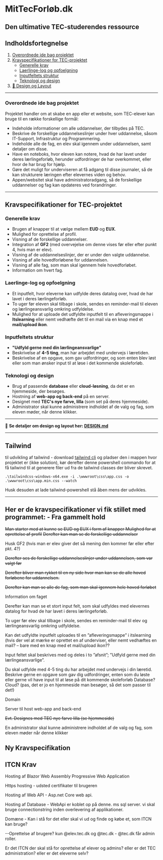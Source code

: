 # MitTecForløb.dk

## Den ultimative TEC-studerendes ressource

## Indholdsfortegnelse

1. [Overordnede ide bag projektet](#overordnede-ide-bag-projektet)
2. [Kravspecifikationer for TEC-projektet](#kravspecifikationer-for-tec-projektet)
   - [Generelle krav](#generelle-krav)
   - [Laerlinge-log og opfoelgning](#laerlinge-log-og-opfoelgning)
   - [Inputfeltets struktur](#inputfeltets-struktur)
   - [Teknologi og design](#teknologi-og-design)
3. [📐 Design og Layout](DESIGN.md)

---

### Overordnede ide bag projektet
Projektet handler om at skabe en app eller et website, som TEC-elever kan bruge til en række forskellige formål:

- Indeholde informationer om alle uddannelser, der tilbydes på TEC.
- Beskrive de forskellige uddannelseslinjer under hver uddannelse, såsom IT-Support, Infrastruktur og Programmering.
- Indeholde alle de fag, en elev skal igennem under uddannelsen, samt detaljer om disse.
- Have en noteboks, hvor eleven kan notere, hvad de har lavet under deres lærlingeforløb, herunder udfordringer de har overkommet, eller hvor de har brug for hjælp.
- Gøre det muligt for underviseren at få adgang til disse journaler, så de kan strukturere læringen efter elevernes viden og behov.
- Appen/websitet skal have administratoradgang, så de forskellige uddannelser og fag kan opdateres ved forandringer.

---

## Kravspecifikationer for TEC-projektet

### Generelle krav
- Brugen af knapper til at vælge mellem **EUD** og **EUX**.
- Mulighed for oprettelse af profil.
- Visning af de forskellige uddannelser.
- Integration af **GF2** (med overvejelse om denne vises før eller efter punkt 4, hvis man er elev).
- Visning af de uddannelseslinjer, der er under den valgte uddannelse.
- Visning af alle hovedforløbene for uddannelsen.
- Visning af alle fag, som man skal igennem hele hovedforløbet.
- Information om hvert fag.

### Laerlinge-log og opfoelgning
- Et inputfelt, hvor eleverne kan udfylde deres datalog over, hvad de har lavet i deres lærlingeforløb.
- To uger før eleven skal tilbage i skole, sendes en reminder-mail til eleven og lærlingeansvarlig omkring udfyldelse.
- Mulighed for at uploade det udfyldte inputfelt til en afleveringsmappe i **Itslearning** eller nemt vedhæfte det til en mail via en knap med et **mail/upload ikon**.

### Inputfeltets struktur
- **"Udfyld gerne med din lærlingeansvarlige"**
- Beskrivelse af **4-5 ting**, man har arbejdet med undervejs i læretiden.
- Beskrivelse af en opgave, som gav udfordringer, og som enten blev løst eller som man ønsker input til at løse i det kommende skoleforløb.

### Teknologi og design
- Brug af passende **database** eller **cloud-løsning**, da det er en hjemmeside, der besøges.
- Hostning af **web-app og back-end** på en server.
- Designet med **TEC's nye farve, lilla** (som set på deres hjemmeside).
- Administrator skal kunne administrere indholdet af de valg og fag, som eleven møder, når denne klikker.

---

📐 **Se detaljer om design og layout her: [DESIGN.md](DESIGN.md)**


<hr>

## Tailwind
til udvikling af tailwind - download [tailwind cli](https://github.com/tailwindlabs/tailwindcss/releases/tag/v4.0.12) og pladser den i mappen hvor projektet er (ikke solution), kør derefter denne powershell commando for at få tailwind til at generere filer ud fra de tailwind classes der bliver skrevet.
```
.\tailwindcss-windows-x64.exe -i .\wwwroot\css\app.css -o .\wwwroot\css\app.min.css --watch
```
Husk desuden at lade tailwind-powershell stå åben mens der udvikles.


<hr>

## Her er de kravspecifikationer vi fik stillet med programmet: - Fra gammelt hold
~~Man starter med at kunne se EUD og EUX i form af knapper
Mulighed for at oprettelse af profil~~
~~Derefter kan man se de forskellige uddannelser~~

Husk GF2 (hvis man er elev giver det så mening den kommer før eller efter pkt. 4?)

~~Derefter ses de forskellige uddannelseslinjer under uddannelsen, som var valgt før~~

~~Derefter bliver man rykket til en ny side hvor man kan se de alle hoved forløbene for uddannelsen.~~

~~Derefter kan man se alle de fag, som man skal igennem hele hoved forløbet~~

Information om faget

Derefter kan man se et stort input felt, som skal udfyldes med elevernes datalog for hvad de har lavet i deres lærlingeforløb.

To uger før elev skal tilbage i skole, sendes en reminder-mail til elev og lærlingeansvarlig omkring udfyldelse.

Kan det udfyldte inputfelt uploades til en ”afleveringsmappe” i itslearning (hvis der vel at mærke er oprettet en af underviser, eller nemt vedhæftes en mail? – bare med en knap med et mail/upload ikon??

Input feltet skal beskrives med og deles i to ”afsnit”;
”Udfyld gerne med din lærlingeansvarlige”.

Du skal udfylde med 4-5 ting du har arbejdet med undervejs i din læretid.
Beskrive gerne en opgave som gav dig udfordringer, enten som du løste eller gerne vil have input til at løse på dit kommende skoleforløb
Database? Cloud? (pas, det er jo en hjemmeside man besøger, så det som passer til det!)

Domain

Server til host web-app and back-end

~~Evt. Designes med TEC nye farve lilla (se hjemmeside)~~

En administrator skal kunne administrere indholdet af de valg og fag, som eleven møder når denne klikker


## Ny Kravspecifikation


## ITCN Krav

Hosting af Blazor Web Assembly Progressive Web Application

Https hosting - udsted certifikater til brugeren

Hosting af Web API - Asp.net Core web api.

Hosting af Database - WebApi er koblet op på denne. ms sql server. vi skal bruge connectionstring inden overlevering af applikationer.

Domæne - Kan i stå for det eller skal vi ud og finde og købe et, som ITCN kan bruge?

--Oprettelse af brugere? kun @elev.tec.dk og @tec.dk - @tec.dk får admin roller.

Er det ITCN der skal stå for oprettelse af elever og admins? eller er det TEC administration? eller er det eleverne selv?

